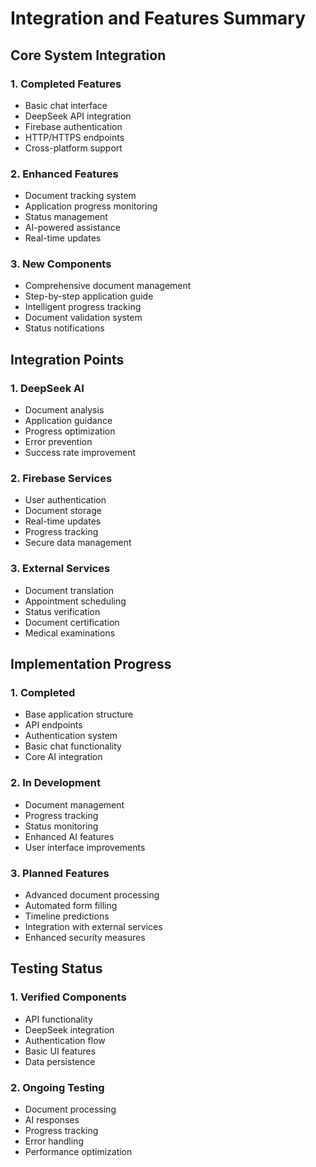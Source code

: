 # Integration and Features Summary

## Core System Integration

### 1. Completed Features
- Basic chat interface
- DeepSeek API integration
- Firebase authentication
- HTTP/HTTPS endpoints
- Cross-platform support

### 2. Enhanced Features
- Document tracking system
- Application progress monitoring
- Status management
- AI-powered assistance
- Real-time updates

### 3. New Components
- Comprehensive document management
- Step-by-step application guide
- Intelligent progress tracking
- Document validation system
- Status notifications

## Integration Points

### 1. DeepSeek AI
- Document analysis
- Application guidance
- Progress optimization
- Error prevention
- Success rate improvement

### 2. Firebase Services
- User authentication
- Document storage
- Real-time updates
- Progress tracking
- Secure data management

### 3. External Services
- Document translation
- Appointment scheduling
- Status verification
- Document certification
- Medical examinations

## Implementation Progress

### 1. Completed
- Base application structure
- API endpoints
- Authentication system
- Basic chat functionality
- Core AI integration

### 2. In Development
- Document management
- Progress tracking
- Status monitoring
- Enhanced AI features
- User interface improvements

### 3. Planned Features
- Advanced document processing
- Automated form filling
- Timeline predictions
- Integration with external services
- Enhanced security measures

## Testing Status

### 1. Verified Components
- API functionality
- DeepSeek integration
- Authentication flow
- Basic UI features
- Data persistence

### 2. Ongoing Testing
- Document processing
- AI responses
- Progress tracking
- Error handling
- Performance optimization